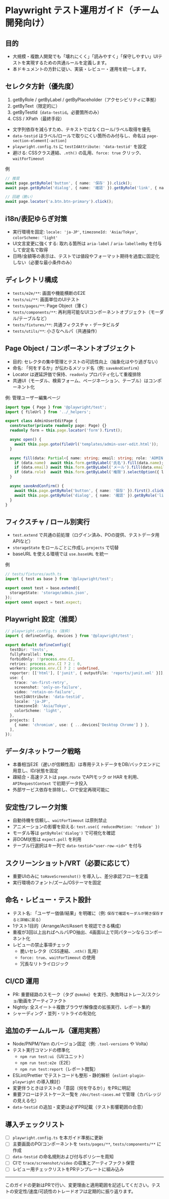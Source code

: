 # Playwright テスト運用ガイド（チーム開発向け）

## 目的
- 大規模・複数人開発でも「壊れにくく」「読みやすく」「保守しやすい」UIテストを実現するための共通ルールを定義します。
- 本ドキュメントの方針に従い、実装・レビュー・運用を統一します。

## セレクタ方針（優先度）
1. getByRole / getByLabel / getByPlaceholder（アクセシビリティに準拠）
2. getByText（限定的に）
3. getByTestId（`data-testid`。必要箇所のみ）
4. CSS / XPath（最終手段）

- 文字列依存を減らすため、テキストではなくロール/ラベル取得を優先
- `data-testid` はラベル/ロールで取りにくい箇所のみ付与し、命名は `page-section-element[-action]`
- `playwright.config.ts` に `testIdAttribute: 'data-testid'` を設定
- 避ける: CSSクラス連結、`.nth()` の乱用、`force: true` クリック、`waitForTimeout`

例
```ts
// 推奨
await page.getByRole('button', { name: '保存' }).click();
await page.getByRole('dialog', { name: '確認' }).getByRole('link', { name: '保存する' }).click();

// 回避（脆い）
await page.locator('a.btn.btn-primary').click();
```

## i18n/表記ゆらぎ対策
- 実行環境を固定: `locale: 'ja-JP'`, `timezoneId: 'Asia/Tokyo'`, `colorScheme: 'light'`
- UI文言変更に強くする: 取れる箇所は `aria-label` / `aria-labelledby` を付与して安定名で取得
- 日時/金額等の表示は、テストでは値段やフォーマット期待を過度に固定化しない（必要な最小条件のみ）

## ディレクトリ構成
- `tests/e2e/**`: 画面や機能横断のE2E
- `tests/ui/**`: 画面単位のUIテスト
- `tests/pages/**`: Page Object（薄く）
- `tests/components/**`: 再利用可能なUIコンポーネントオブジェクト（モーダル/テーブルなど）
- `tests/fixtures/**`: 共通フィクスチャ・データビルダ
- `tests/utils/**`: 小さなヘルパ（共通操作）

## Page Object / コンポーネントオブジェクト
- 目的: セレクタの集中管理とテストの可読性向上（抽象化はやり過ぎない）
- 命名: 「何をするか」が伝わるメソッド名（例: `saveAndConfirm`）
- Locator は遅延評価で保持、`readonly` プロパティ化して重複排除
- 共通UI（モーダル、検索フォーム、ページネーション、テーブル）はコンポーネント化

例: 管理ユーザー編集ページ
```ts
import type { Page } from '@playwright/test';
import { fileUrl } from '../_helpers';

export class AdminUserEditPage {
  constructor(private readonly page: Page) {}
  readonly form = this.page.locator('form').first();

  async open() {
    await this.page.goto(fileUrl('templates/admin-user-edit.html'));
  }

  async fill(data: Partial<{ name: string; email: string; role: 'ADMIN'|'MANAGER'|'OPERATOR' }>) {
    if (data.name)  await this.form.getByLabel('氏名').fill(data.name);
    if (data.email) await this.form.getByLabel('メール').fill(data.email);
    if (data.role)  await this.form.getByLabel('権限').selectOption({ label: data.role });
  }

  async saveAndConfirm() {
    await this.page.getByRole('button', { name: '保存' }).first().click();
    await this.page.getByRole('dialog', { name: '確認' }).getByRole('link', { name: '保存する' }).click();
  }
}
```

## フィクスチャ / ロール別実行
- `test.extend` で共通の前処理（ログイン済み、POの提供、テストデータ用APIなど）
- `storageState` をロールごとに作成し `projects` で切替
- baseURL を使える環境では `use.baseURL` を統一

例
```ts
// tests/fixtures/auth.ts
import { test as base } from '@playwright/test';

export const test = base.extend({
  storageState: 'storage/admin.json',
});
export const expect = test.expect;
```

## Playwright 設定（推奨）
```ts
// playwright.config.ts（抜粋）
import { defineConfig, devices } from '@playwright/test';

export default defineConfig({
  testDir: 'tests',
  fullyParallel: true,
  forbidOnly: !!process.env.CI,
  retries: process.env.CI ? 2 : 0,
  workers: process.env.CI ? 2 : undefined,
  reporter: [['html'], ['junit', { outputFile: 'reports/junit.xml' }]],
  use: {
    trace: 'on-first-retry',
    screenshot: 'only-on-failure',
    video: 'retain-on-failure',
    testIdAttribute: 'data-testid',
    locale: 'ja-JP',
    timezoneId: 'Asia/Tokyo',
    colorScheme: 'light',
  },
  projects: [
    { name: 'chromium', use: { ...devices['Desktop Chrome'] } },
  ],
});
```

## データ/ネットワーク戦略
- 本番相当E2E（遅いが信頼性高）は専用テストデータをDB/バックエンドに用意し、ID/状態を固定
- 疎結合・高速テストは `page.route` でAPIモック or HAR を利用、`APIRequestContext` で初期データ投入
- 外部サービス依存を排除し、CIで安定再現可能に

## 安定性/フレーク対策
- 自動待機を信頼し、`waitForTimeout` は原則禁止
- アニメーションの影響を抑える: `test.use({ reducedMotion: 'reduce' })`
- モーダル等は `getByRole('dialog')` で可視化を確認
- 非DOM状態は `expect.poll` を利用
- テーブル行選択はキー列で `data-testid="user-row-<id>"` を付与

## スクリーンショット/VRT（必要に応じて）
- 重要UIのみに `toHaveScreenshot()` を導入し、差分承認フローを定義
- 実行環境のフォント/ズーム/OSテーマを固定

## 命名・レビュー・テスト設計
- テスト名: 「ユーザー価値/結果」を明確に（例: `保存で確認モーダルが開き保存すると詳細に戻る`）
- 1テスト1目的（Arrange/Act/Assert を視認できる構成）
- 重複が3回以上出ればヘルパ/PO抽出、4画面以上で同パターンならコンポーネント化
- レビューの禁止事項チェック
  - 脆いセレクタ（CSS連結、`.nth()` 乱用）
  - `force: true`、`waitForTimeout` の使用
  - 冗長なリトライロジック

## CI/CD 運用
- PR: 重要経路のスモーク（タグ `@smoke`）を実行、失敗時はトレース/スクショ/動画をアーティファクト
- Nightly: 全スイート＋複数ブラウザ/解像度の拡張実行、レポート集約
- シャーディング・並列・リトライの有効化

## 追加のチームルール（運用実務）
- Node/PNPM/Yarn のバージョン固定（例: `.tool-versions` や Volta）
- テスト実行コマンドの標準化
  - `npm run test:ui`（UI/ユニット）
  - `npm run test:e2e`（E2E）
  - `npm run test:report`（レポート閲覧）
- ESLint/Prettier でテストコードも整形・静的解析（`eslint-plugin-playwright` の導入検討）
- 変更伴うときはテストの「意図（何を守るか）」をPRに明記
- 重要フローはテストケース一覧を `/doc/test-cases.md` で管理（カバレッジの見える化）
- `data-testid` の追加・変更は必ずPR記載（テスト影響範囲の合意）

## 導入チェックリスト
- [ ] `playwright.config.ts` を本ガイド準拠に更新
- [ ] 主要画面のPO/コンポーネントを `tests/pages/**`, `tests/components/**` に作成
- [ ] `data-testid` の命名規則および付与ポリシーを周知
- [ ] CIで `trace/screenshot/video` の収集とアーティファクト保管
- [ ] レビュー用チェックリストをPRテンプレートに組み込み

---

このガイドの更新はPRで行い、変更理由と適用範囲を記述してください。テストの安定性/速度/可読性のトレードオフは定期的に振り返ります。

